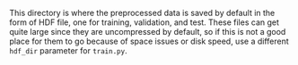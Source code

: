 This directory is where the preprocessed data is saved by default in the form of HDF file, one for training, validation, and test. These files can get quite large since they are uncompressed by default, so if this is not a good place for them to go because of space issues or disk speed, use a different ``hdf_dir`` parameter for ``train.py``.